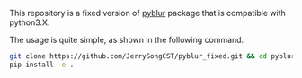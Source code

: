 This repository is a fixed version of [pyblur](https://github.com/lospooky/pyblur) package that is compatible with python3.X.

The usage is quite simple, as shown in the following command.


```bash
git clone https://github.com/JerrySongCST/pyblur_fixed.git && cd pyblur_fixed
pip install -e .
```
